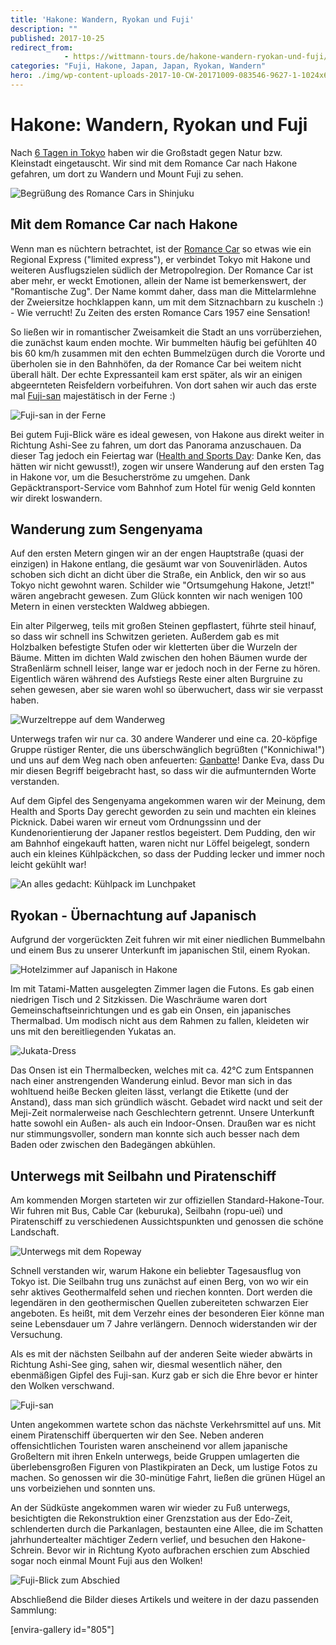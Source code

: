 ```yaml
---
title: 'Hakone: Wandern, Ryokan und Fuji'
description: ""
published: 2017-10-25
redirect_from: 
            - https://wittmann-tours.de/hakone-wandern-ryokan-und-fuji/
categories: "Fuji, Hakone, Japan, Japan, Ryokan, Wandern"
hero: ./img/wp-content-uploads-2017-10-CW-20171009-083546-9627-1-1024x683.jpg
---
```

# Hakone: Wandern, Ryokan und Fuji

Nach [6 Tagen in Tokyo](http://wittmann-tours.de/sightseeing-in-der-mega-city-tokyo/) haben wir die Großstadt gegen Natur bzw. Kleinstadt eingetauscht. Wir sind mit dem Romance Car nach Hakone gefahren, um dort zu Wandern und Mount Fuji zu sehen.

![Begrüßung des Romance Cars in Shinjuku](./img/wp-content-uploads-2017-10-CW-20171009-083546-9627-1-1024x683.jpg)

<!--more-->

## Mit dem Romance Car nach Hakone

Wenn man es nüchtern betrachtet, ist der [Romance Car](https://en.wikipedia.org/wiki/Romancecar) so etwas wie ein Regional Express ("limited express"), er verbindet Tokyo mit Hakone und weiteren Ausflugszielen südlich der Metropolregion. Der Romance Car ist aber mehr, er weckt Emotionen, allein der Name ist bemerkenswert, der "Romantische Zug". Der Name kommt daher, dass man die Mittelarmlehne der Zweiersitze hochklappen kann, um mit dem Sitznachbarn zu kuscheln :) - Wie verrucht! Zu Zeiten des ersten Romance Cars 1957 eine Sensation!

So ließen wir in romantischer Zweisamkeit die Stadt an uns vorrüberziehen, die zunächst kaum enden mochte. Wir bummelten häufig bei gefühlten 40 bis 60 km/h zusammen mit den echten Bummelzügen durch die Vororte und überholen sie in den Bahnhöfen, da der Romance Car bei weitem nicht überall hält. Der echte Expressanteil kam erst später, als wir an einigen abgeernteten Reisfeldern vorbeifuhren. Von dort sahen wir auch das erste mal [Fuji-san](<https://de.wikipedia.org/wiki/Fuji_(Vulkan)>) majestätisch in der Ferne :)

![Fuji-san in der Ferne](./img/wp-content-uploads-2017-10-CW-20171009-103235-9637-1-1024x576.jpg)

Bei gutem Fuji-Blick wäre es ideal gewesen, von Hakone aus direkt weiter in Richtung Ashi-See zu fahren, um dort das Panorama anzuschauen. Da dieser Tag jedoch ein Feiertag war ([Health and Sports Day](https://en.wikipedia.org/wiki/Health_and_Sports_Day): Danke Ken, das hätten wir nicht gewusst!), zogen wir unsere Wanderung auf den ersten Tag in Hakone vor, um die Besucherströme zu umgehen. Dank Gepäcktransport-Service vom Bahnhof zum Hotel für wenig Geld konnten wir direkt loswandern.

## Wanderung zum Sengenyama

Auf den ersten Metern gingen wir an der engen Hauptstraße (quasi der einzigen) in Hakone entlang, die gesäumt war von Souvenirläden. Autos schoben sich dicht an dicht über die Straße, ein Anblick, den wir so aus Tokyo nicht gewohnt waren. Schilder wie "Ortsumgehung Hakone, Jetzt!" wären angebracht gewesen. Zum Glück konnten wir nach wenigen 100 Metern in einen versteckten Waldweg abbiegen.

Ein alter Pilgerweg, teils mit großen Steinen gepflastert, führte steil hinauf, so dass wir schnell ins Schwitzen gerieten. Außerdem gab es mit Holzbalken befestigte Stufen oder wir kletterten über die Wurzeln der Bäume. Mitten im dichten Wald zwischen den hohen Bäumen wurde der Straßenlärm schnell leiser, lange war er jedoch noch in der Ferne zu hören. Eigentlich wären während des Aufstiegs Reste einer alten Burgruine zu sehen gewesen, aber sie waren wohl so überwuchert, dass wir sie verpasst haben.

![Wurzeltreppe auf dem Wanderweg](./img/wp-content-uploads-2017-10-CW-20171009-121755-7670-1-1024x683.jpg)

Unterwegs trafen wir nur ca. 30 andere Wanderer und eine ca. 20-köpfige Gruppe rüstiger Renter, die uns überschwänglich begrüßten ("Konnichiwa!") und uns auf dem Weg nach oben anfeuerten: [Ganbatte](http://www.oai.de/de/wissen/ostasienlexikon/g.html?id=2442:ganbatte)! Danke Eva, dass Du mir diesen Begriff beigebracht hast, so dass wir die aufmunternden Worte verstanden.

Auf dem Gipfel des Sengenyama angekommen waren wir der Meinung, dem Health and Sports Day gerecht geworden zu sein und machten ein kleines Picknick. Dabei waren wir erneut vom Ordnungssinn und der Kundenorientierung der Japaner restlos begeistert. Dem Pudding, den wir am Bahnhof eingekauft hatten, waren nicht nur Löffel beigelegt, sondern auch ein kleines Kühlpäckchen, so dass der Pudding lecker und immer noch leicht gekühlt war!

![An alles gedacht: Kühlpack im Lunchpaket](./img/wp-content-uploads-2017-10-CW-20171009-135617-9648-1-1024x683.jpg)

## Ryokan - Übernachtung auf Japanisch

Aufgrund der vorgerückten Zeit fuhren wir mit einer niedlichen Bummelbahn und einem Bus zu unserer Unterkunft im japanischen Stil, einem Ryokan.

![Hotelzimmer auf Japanisch in Hakone](./img/wp-content-uploads-2017-10-CW-20171009-171106-7702-1-1024x683.jpg)

Im mit Tatami-Matten ausgelegten Zimmer lagen die Futons. Es gab einen niedrigen Tisch und 2 Sitzkissen. Die Waschräume waren dort Gemeinschaftseinrichtungen und es gab ein Onsen, ein japanisches Thermalbad. Um modisch nicht aus dem Rahmen zu fallen, kleideten wir uns mit den bereitliegenden Yukatas an.

![Jukata-Dress](./img/wp-content-uploads-2017-10-CW-20171009-203105-9661-1-1024x683.jpg)

Das Onsen ist ein Thermalbecken, welches mit ca. 42°C zum Entspannen nach einer anstrengenden Wanderung einlud. Bevor man sich in das wohltuend heiße Becken gleiten lässt, verlangt die Etikette (und der Anstand), dass man sich gründlich wäscht. Gebadet wird nackt und seit der Meji-Zeit normalerweise nach Geschlechtern getrennt. Unsere Unterkunft hatte sowohl ein Außen- als auch ein Indoor-Onsen. Draußen war es nicht nur stimmungsvoller, sondern man konnte sich auch besser nach dem Baden oder zwischen den Badegängen abkühlen.

## Unterwegs mit Seilbahn und Piratenschiff

Am kommenden Morgen starteten wir zur offiziellen Standard-Hakone-Tour. Wir fuhren mit Bus, Cable Car (keburuka), Seilbahn (ropu-ueï) und Piratenschiff zu verschiedenen Aussichtspunkten und genossen die schöne Landschaft.

![Unterwegs mit dem Ropeway](http://wittmann-tours.de/wp-content/uploads/2017/10/CW-20171010-095647-9667-1-1024x576.jpg)

Schnell verstanden wir, warum Hakone ein beliebter Tagesausflug von Tokyo ist. Die Seilbahn trug uns zunächst auf einen Berg, von wo wir ein sehr aktives Geothermalfeld sehen und riechen konnten. Dort werden die legendären in den geothermischen Quellen zubereiteten schwarzen Eier angeboten. Es heißt, mit dem Verzehr eines der besonderen Eier könne man seine Lebensdauer um 7 Jahre verlängern. Dennoch widerstanden wir der Versuchung.

Als es mit der nächsten Seilbahn auf der anderen Seite wieder abwärts in Richtung Ashi-See ging, sahen wir, diesmal wesentlich näher, den ebenmäßigen Gipfel des Fuji-san. Kurz gab er sich die Ehre bevor er hinter den Wolken verschwand.

![Fuji-san](http://wittmann-tours.de/wp-content/uploads/2017/10/CW-20171010-104803-7710-1-1024x683.jpg)

Unten angekommen wartete schon das nächste Verkehrsmittel auf uns. Mit einem Piratenschiff überquerten wir den See. Neben anderen offensichtlichen Touristen waren anscheinend vor allem japanische Großeltern mit ihren Enkeln unterwegs, beide Gruppen umlagerten die überlebensgroßen Figuren von Plastikpiraten an Deck, um lustige Fotos zu machen. So genossen wir die 30-minütige Fahrt, ließen die grünen Hügel an uns vorbeiziehen und sonnten uns.

An der Südküste angekommen waren wir wieder zu Fuß unterwegs, besichtigten die Rekonstruktion einer Grenzstation aus der Edo-Zeit, schlenderten durch die Parkanlagen, bestaunten eine Allee, die im Schatten jahrhundertealter mächtiger Zedern verlief, und besuchen den Hakone-Schrein. Bevor wir in Richtung Kyoto aufbrachen erschien zum Abschied sogar noch einmal Mount Fuji aus den Wolken!

![Fuji-Blick zum Abschied](http://wittmann-tours.de/wp-content/uploads/2017/10/CW-20171010-155459-7761-HDR-1-1024x576.jpg)

Abschließend die Bilder dieses Artikels und weitere in der dazu passenden Sammlung:

\[envira-gallery id="805"]
